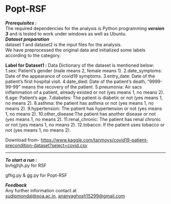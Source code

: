 # Popt-RSF

***Prerequisites :*** <br/>
The required dependencies for the analysis is Python programming ***version 3***
and is tested to work under windows as well as Ubuntu.<br/>
***Dataset preparation*** <br/>
dataset 1 and dataset2 is the input files for the analysis.  <br/>
We have preprocessed the original data and initialized some labels according to the category. <br/>

**Label for Dataset1 :** Data Dictionary of the dataset is mentioned below:
1.sex: Patient’s gender (male means 2, female means 1).
2.date_symptoms: Date of the appearance of covid19 symptoms.
3.entry_date: Date of the patient’s first hospital visit.
4.date_died: Date of the patient’s death, “9999-99-99” means the recovery of the patient.
5.pneumonia: Air sacs inflammation of a patient, already existed or not (yes means 1, no means 2).
6.age: Patient’s age.
7.diabetes: The patient is diabetic or not (yes means 1, no means 2).
8.asthma: the patient has asthma or not (yes means 1, no means 2).
9.hypertension: The patient has hypertension or not (yes means 1, no means 2).
10.other_disease:The patient has another disease or not (yes means 1, no means 2).
11.renal_chronic: The patient has renal chronic or not (yes means 1, no means 2).
12.tobacco: If the patient uses tobacco or not (yes means 1, no means 2).

Download from- https://www.kaggle.com/tanmoyx/covid19-patient-precondition-dataset?select=covid.csv
*******************************

***To start a run :*** <br/>
bvhgjhjh.py for RSF

gfhg.py & gg.py for Popt-RSF
 <br/>



***Feedback*** <br/>
Any further information contact at <br/> 
sudipmondal@soa.ac.in, ananyaghosh15299@gmail.com
